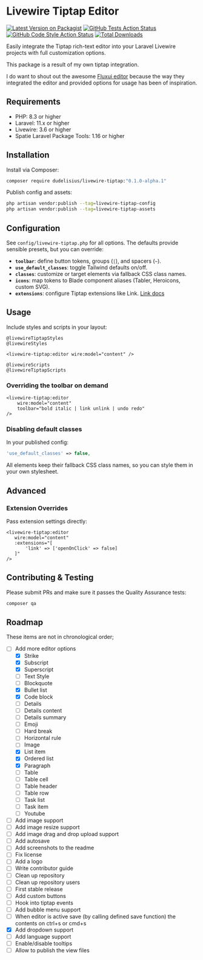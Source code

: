 # Livewire Tiptap Editor

[![Latest Version on Packagist](https://img.shields.io/packagist/v/dudelisius/livewire-tiptap.svg?style=flat-square&include_prereleases)](https://packagist.org/packages/dudelisius/livewire-tiptap)
[![GitHub Tests Action Status](https://img.shields.io/github/actions/workflow/status/dudelisius/livewire-tiptap/run-tests.yml?branch=main&label=tests&style=flat-square)](https://github.com/dudelisius/livewire-tiptap/actions?query=workflow%3Arun-tests+branch%3Amain)
[![GitHub Code Style Action Status](https://img.shields.io/github/actions/workflow/status/dudelisius/livewire-tiptap/fix-php-code-style-issues.yml?branch=main&label=code%20style&style=flat-square)](https://github.com/dudelisius/livewire-tiptap/actions?query=workflow%3A"Fix+PHP+code+style+issues"+branch%3Amain)
[![Total Downloads](https://img.shields.io/packagist/dt/dudelisius/livewire-tiptap.svg?style=flat-square)](https://packagist.org/packages/dudelisius/livewire-tiptap)

Easily integrate the Tiptap rich-text editor into your Laravel Livewire projects with full customization options.

This package is a result of my own tiptap integration.

I do want to shout out the awesome [Fluxui editor](https://fluxui.dev/components/editor) because the way they integrated the editor and provided options for usage has been of inspiration.

## Requirements

- PHP: 8.3 or higher
- Laravel: 11.x or higher
- Livewire: 3.6 or higher
- Spatie Laravel Package Tools: 1.16 or higher


## Installation

Install via Composer:
```bash
composer require dudelisius/livewire-tiptap:"0.1.0-alpha.1"
````

Publish config and assets:

```bash
php artisan vendor:publish --tag=livewire-tiptap-config
php artisan vendor:publish --tag=livewire-tiptap-assets
```

## Configuration

See `config/livewire-tiptap.php` for all options. The defaults provide sensible presets, but you can override:

* **`toolbar`**: define button tokens, groups (`|`), and spacers (`~`).
* **`use_default_classes`**: toggle Tailwind defaults on/off.
* **`classes`**: customize or target elements via fallback CSS class names.
* **`icons`**: map tokens to Blade component aliases (Tabler, Heroicons, custom SVG).
* **`extensions`**: configure Tiptap extensions like Link. [Link docs](https://tiptap.dev/docs/extensions/marks/link)

## Usage

Include styles and scripts in your layout:

```blade
@livewireTiptapStyles
@livewireStyles

<livewire-tiptap:editor wire:model="content" />

@livewireScripts
@livewireTiptapScripts
```

### Overriding the toolbar on demand

```blade
<livewire-tiptap:editor
    wire:model="content"
    toolbar="bold italic | link unlink | undo redo"
/>
```

### Disabling default classes

In your published config:

```php
'use_default_classes' => false,
```

All elements keep their fallback CSS class names, so you can style them in your own stylesheet.

## Advanced

### Extension Overrides

Pass extension settings directly:

```blade
<livewire-tiptap:editor
   wire:model="content"
   :extensions="[
       'link' => ['openOnClick' => false]
   ]"
/>
```

## Contributing & Testing

Please submit PRs and make sure it passes the Quality Assurance tests:

```bash
composer qa
```

## Roadmap

These items are not in chronological order;

- [ ] Add more editor options
    - [x] Strike
    - [x] Subscript
    - [x] Superscript
    - [ ] Text Style
    - [ ] Blockquote
    - [x] Bullet list
    - [x] Code block
    - [ ] Details
    - [ ] Details content
    - [ ] Details summary
    - [ ] Emoji
    - [ ] Hard break
    - [ ] Horizontal rule
    - [ ] Image
    - [x] List item
    - [x] Ordered list
    - [x] Paragraph
    - [ ] Table
    - [ ] Table cell
    - [ ] Table header
    - [ ] Table row
    - [ ] Task list
    - [ ] Task item
    - [ ] Youtube
- [ ] Add image support
- [ ] Add image resize support
- [ ] Add image drag and drop upload support
- [ ] Add autosave
- [ ] Add screenshots to the readme
- [ ] Fix license
- [ ] Add a logo
- [ ] Write contributor guide
- [ ] Clean up repository
- [ ] Clean up repository users
- [ ] First stable release
- [ ] Add custom buttons
- [ ] Hook into tiptap events
- [ ] Add bubble menu support
- [ ] When editor is active save (by calling defined save function) the contents on ctrl+s or cmd+s
- [x] Add dropdown support
- [ ] Add language support
- [ ] Enable/disable tooltips
- [ ] Allow to publish the view files
